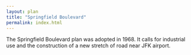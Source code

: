 ```yaml
---
layout: plan
title: "Springfield Boulevard"
permalink: index.html
---
```


The Springfield Boulevard plan was adopted in 1968. It calls for industrial use and the construction of a new stretch of road near JFK airport. 
